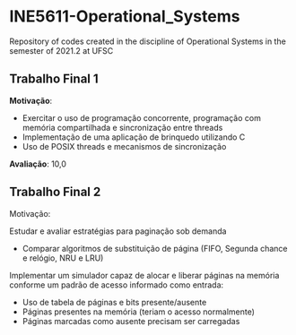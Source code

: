 # INE5611-Operational_Systems
Repository of codes created in the discipline of Operational Systems in the semester of 2021.2 at UFSC


## Trabalho Final 1
**Motivação**:
- Exercitar o uso de programação concorrente, programação
com memória compartilhada e sincronização entre threads
- Implementação de uma aplicação de brinquedo
utilizando C
- Uso de POSIX threads e mecanismos de sincronização

**Avaliação**: 10,0

## Trabalho Final 2
Motivação: 

Estudar e avaliar estratégias para paginação sob demanda
- Comparar algoritmos de substituição de página (FIFO, Segunda chance e relógio, NRU e LRU)

Implementar um simulador capaz de alocar e liberar páginas na memória conforme um padrão de acesso informado como entrada:
- Uso de tabela de páginas e bits presente/ausente
- Páginas presentes na memória (teriam o acesso normalmente)
- Páginas marcadas como ausente precisam ser carregadas
